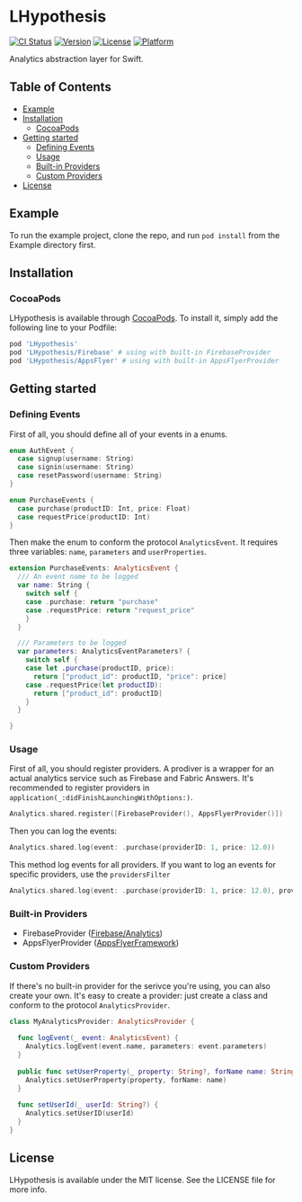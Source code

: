 # LHypothesis

[![CI Status](https://img.shields.io/travis/leklef/LHypothesis.svg?style=flat)](https://travis-ci.org/lgilyazov/LHypothesis)
[![Version](https://img.shields.io/cocoapods/v/LHypothesis.svg?style=flat)](https://cocoapods.org/pods/LHypothesis)
[![License](https://img.shields.io/cocoapods/l/LHypothesis.svg?style=flat)](https://cocoapods.org/pods/LHypothesis)
[![Platform](https://img.shields.io/cocoapods/p/LHypothesis.svg?style=flat)](https://cocoapods.org/pods/LHypothesis)

Analytics abstraction layer for Swift.

## Table of Contents

* [Example](#example)
* [Installation](#installation)
    * [CocoaPods](#cocoapods)
* [Getting started](#getting-started)
    * [Defining Events](#defining-events)
    * [Usage](#usage)
    * [Built-in Providers](#built-in-providers)
    * [Custom Providers](#custom-providers)
* [License](#license)

## Example

To run the example project, clone the repo, and run `pod install` from the Example directory first.

## Installation

### CocoaPods

LHypothesis is available through [CocoaPods](https://cocoapods.org). To install
it, simply add the following line to your Podfile:

```ruby
pod 'LHypothesis'
pod 'LHypothesis/Firebase' # using with built-in FirebaseProvider
pod 'LHypothesis/AppsFlyer' # using with built-in AppsFlyerProvider
```

## Getting started

### Defining Events

First of all, you should define all of your events in a enums.

```swift
enum AuthEvent {
  case signup(username: String)
  case signin(username: String)
  case resetPassword(username: String)
}

enum PurchaseEvents {
  case purchase(productID: Int, price: Float)
  case requestPrice(productID: Int)
}
```

Then make the enum to conform the protocol `AnalyticsEvent`. It requires three variables: `name`, `parameters` and `userProperties`.

```swift
extension PurchaseEvents: AnalyticsEvent {
  /// An event name to be logged
  var name: String {
    switch self {
    case .purchase: return "purchase"
    case .requestPrice: return "request_price"
    }
  }

  /// Parameters to be logged
  var parameters: AnalyticsEventParameters? {
    switch self {
    case let .purchase(productID, price):
      return ["product_id": productID, "price": price]
    case .requestPrice(let productID): 
      return ["product_id": productID]
    }
  }

}
```

### Usage

First of all, you should register providers. A prodiver is a wrapper for an actual analytics service such as Firebase and Fabric Answers. It's recommended to register providers in `application(_:didFinishLaunchingWithOptions:)`.

```swift
Analytics.shared.register([FirebaseProvider(), AppsFlyerProvider()])
```

Then you can log the events:

```swift
Analytics.shared.log(event: .purchase(providerID: 1, price: 12.0))
```

This method log events for all providers. If you want to log an events for specific providers, use the `providersFilter`

```swift
Analytics.shared.log(event: .purchase(providerID: 1, price: 12.0), providersFilter: [FirebaseProvider.self])
```

### Built-in Providers

* FirebaseProvider ([Firebase/Analytics](https://cocoapods.org/pods/Firebase))
* AppsFlyerProvider ([AppsFlyerFramework](https://cocoapods.org/pods/AppsFlyerFramework))

### Custom Providers

If there's no built-in provider for the serivce you're using, you can also create your own. It's easy to create a provider: just create a class and conform to the protocol `AnalyticsProvider`.

```swift
class MyAnalyticsProvider: AnalyticsProvider {
  
  func logEvent(_ event: AnalyticsEvent) {
    Analytics.logEvent(event.name, parameters: event.parameters)
  }
  
  public func setUserProperty(_ property: String?, forName name: String) {
    Analytics.setUserProperty(property, forName: name)
  }
  
  func setUserId(_ userId: String?) {
    Analytics.setUserID(userId)
  }
}
```

## License

LHypothesis is available under the MIT license. See the LICENSE file for more info.

